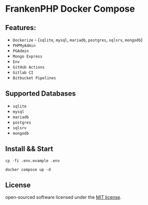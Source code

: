 # FrankenPHP Docker Compose

## Features:
- `Dockerize` - {`sqlite`, `mysql`, `mariadb`, `postgres`, `sqlsrv`, `mongodb`}
- `PHPMyAdmin`
- `PGAdmin`
- `Mongo Express`
- `Env`
- `GitHub Actions`
- `Gitlab CI`
- `Bitbucket Pipelines`

## Supported Databases
- `sqlite`
- `mysql`
- `mariadb`
- `postgres`
- `sqlsrv`
- `mongodb`

## Install && Start
```
cp -fi .env.example .env
```

```
docker compose up -d
```

## License
open-sourced software licensed under the [MIT license](https://opensource.org/licenses/MIT).
